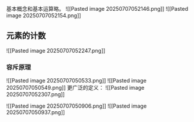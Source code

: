基本概念和基本运算略。
![[Pasted image 20250707052146.png]]
![[Pasted image 20250707052154.png]]
## 元素的计数
![[Pasted image 20250707052247.png]]
### 容斥原理
![[Pasted image 20250707050533.png]]
![[Pasted image 20250707050549.png]]
更广泛的定义：
![[Pasted image 20250707052307.png]]

![[Pasted image 20250707050906.png]]
![[Pasted image 20250707050937.png]]
